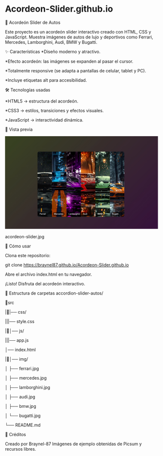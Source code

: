 # Acordeon-Slider.github.io

🚗 Acordeón Slider de Autos

Este proyecto es un acordeón slider interactivo creado con HTML, CSS y JavaScript.
Muestra imágenes de autos de lujo y deportivos como Ferrari, Mercedes, Lamborghini, Audi, BMW y Bugatti.

✨ Características
*Diseño moderno y atractivo.

*Efecto acordeón: las imágenes se expanden al pasar el cursor.

*Totalmente responsive (se adapta a pantallas de celular, tablet y PC).

*Incluye etiquetas alt para accesibilidad.

🛠️ Tecnologías usadas

*HTML5 → estructura del acordeón.

*CSS3 → estilos, transiciones y efectos visuales.

*JavaScript → interactividad dinámica.

📸 Vista previa

![Vista previa](./img/acordeon-slider.jpg)

acordeon-slider.jpg

🚀 Cómo usar

Clona este repositorio:

git clone https://braynel87.github.io/Acordeon-Slider.github.io

Abre el archivo index.html en tu navegador.

¡Listo! Disfruta del acordeón interactivo.

📂 Estructura de carpetas
accordion-slider-autos/

📂src

|📂|── css/

  |||── style.css 

|📂│── js/

 |||── app.js

│── index.html

|📂│── img/

│    ├── ferrari.jpg

│    ├── mercedes.jpg

│    ├── lamborghini.jpg

│    ├── audi.jpg

│    ├── bmw.jpg

│    └── bugatti.jpg

└── README.md

🙌 Créditos

Creado por Braynel-87
Imágenes de ejemplo obtenidas de Picsum
 y recursos libres.
